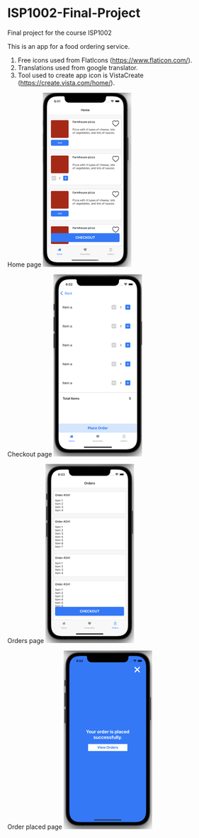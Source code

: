 # ISP1002-Final-Project
Final project for the course ISP1002

This is an app for a food ordering service.
1. Free icons used from FlatIcons (https://www.flaticon.com/).
2. Translations used from google translator.
3. Tool used to create app icon is VistaCreate (https://create.vista.com/home/).

Home page
<img src='/screenshots/home.png' width='200'>

Checkout page
<img src='/screenshots/checkout.png' width='200'>

Orders page
<img src='/screenshots/orders.png' width='200'>

Order placed page
<img src='/screenshots/success.png' width='200'>

